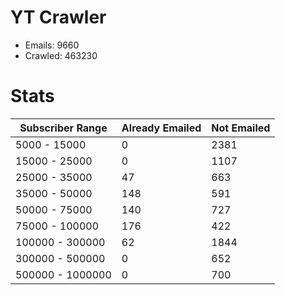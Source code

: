 # YT Crawler
- Emails: 9660
- Crawled: 463230

# Stats
| Subscriber Range  | Already Emailed | Not Emailed |
|-------|-------|-------|
| 5000 - 15000 | 0 | 2381 |
| 15000 - 25000 | 0 | 1107 |
| 25000 - 35000 | 47 | 663 |
| 35000 - 50000 | 148 | 591 |
| 50000 - 75000 | 140 | 727 |
| 75000 - 100000 | 176 | 422 |
| 100000 - 300000 | 62 | 1844 |
| 300000 - 500000 | 0 | 652 |
| 500000 - 1000000 | 0 | 700 |
